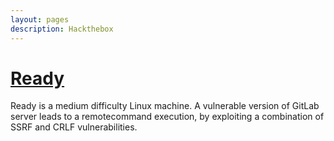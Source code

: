 ```yaml
---
layout: pages
description: Hackthebox
---
```


# [Ready](./Ready/Ready.html)
Ready is a medium difficulty Linux machine. A vulnerable version of GitLab server leads to a remotecommand execution, by exploiting a combination of SSRF and CRLF vulnerabilities. 
